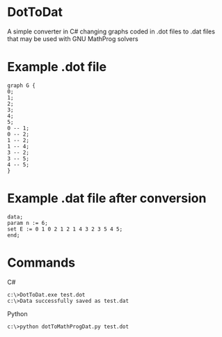 # DotToDat
A simple converter in C# changing graphs coded in .dot files to .dat files that may be used with GNU MathProg solvers

# Example .dot file

```
graph G {
0;
1;
2;
3;
4;
5;
0 -- 1;
0 -- 2;
1 -- 2;
1 -- 4;
3 -- 2;
3 -- 5;
4 -- 5;
}
```

# Example .dat file after conversion

```
data;
param n := 6;
set E := 0 1 0 2 1 2 1 4 3 2 3 5 4 5;
end;
```

# Commands 

C#

```
c:\>DotToDat.exe test.dot
c:\>Data successfully saved as test.dat
```

Python

```
c:\>python dotToMathProgDat.py test.dot
```



